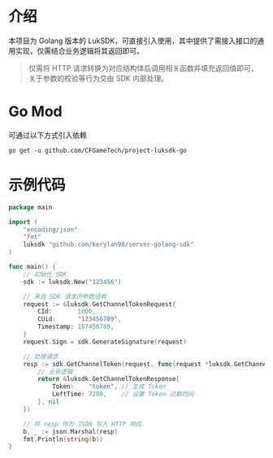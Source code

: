 # 介绍
本项目为 Golang 版本的 LukSDK，可直接引入使用，其中提供了需接入接口的通用实现，仅需结合业务逻辑将其返回即可。

> 仅需将 HTTP 请求转换为对应结构体后调用相关函数并填充返回值即可，关于参数的校验等行为交由 SDK 内部处理。

# Go Mod
可通过以下方式引入依赖

```shell
go get -u github.com/CFGameTech/project-luksdk-go
```

# 示例代码
```go
package main

import (
	"encoding/json"
	"fmt"
	luksdk "github.com/kerylan98/server-golang-sdk"
)

func main() {
	// 初始化 SDK
	sdk := luksdk.New("123456")

	// 来自 SDK 请求的参数结构
	request := &luksdk.GetChannelTokenRequest{
		CId:       1000,
		CUid:      "123456789",
		Timestamp: 167456789,
	}
	request.Sign = sdk.GenerateSignature(request)

	// 处理请求
	resp := sdk.GetChannelToken(request, func(request *luksdk.GetChannelTokenRequest) (*luksdk.GetChannelTokenResponse, error) {
		// 业务逻辑
		return &luksdk.GetChannelTokenResponse{
			Token:    "token", // 生成 Token
			LeftTime: 7200,    // 设置 Token 过期时间
		}, nil
	})

	// 将 resp 作为 JSON 写入 HTTP 响应
	b, _ := json.Marshal(resp)
	fmt.Println(string(b))
}
```